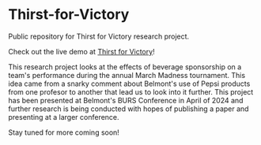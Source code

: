 # Thirst-for-Victory
Public repository for Thirst for Victory research project. 

Check out the live demo at [Thirst for Victory](https://thirst-for-victory.onrender.com/)!

This research project looks at the effects of beverage sponsorship on a team's performance during the annual March Madness tournament. This idea came from a snarky comment about Belmont's use of Pepsi products from one profesor to another that lead us to look into it further. This project has been presented at Belmont's BURS Conference in April of 2024 and further research is being conducted with hopes of publishing a paper and presenting at a larger conference. 

Stay tuned for more coming soon!

